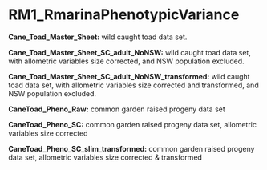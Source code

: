 # RM1_RmarinaPhenotypicVariance

**Cane_Toad_Master_Sheet:** wild caught toad data set.

**Cane_Toad_Master_Sheet_SC_adult_NoNSW:** wild caught toad data set, with allometric variables size corrected, and NSW population excluded.

**Cane_Toad_Master_Sheet_SC_adult_NoNSW_transformed:** wild caught toad data set, with allometric variables size corrected and transformed, and NSW population excluded.



**CaneToad_Pheno_Raw:** common garden raised progeny data set

**CaneToad_Pheno_SC:** common garden raised progeny data set, allometric variables size corrected

**CaneToad_Pheno_SC_slim_transformed:** common garden raised progeny data set, allometric variables size corrected & transformed
